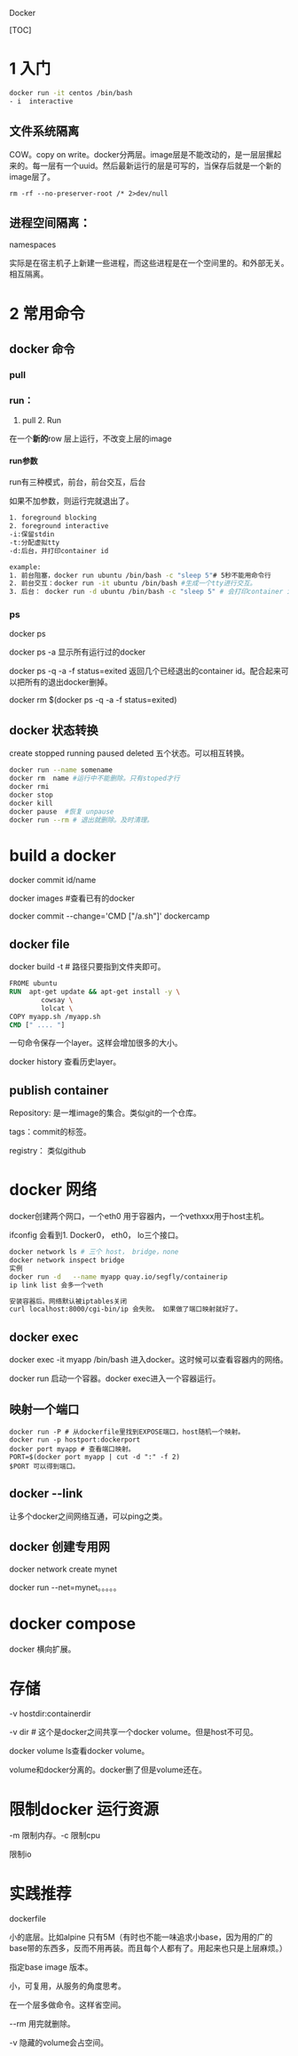 Docker

[TOC]



# 1 入门

```bash
docker run -it centos /bin/bash
- i  interactive 

```

## **文件系统隔离**   

COW。copy on write。docker分两层。image层是不能改动的，是一层层摞起来的。每一层有一个uuid。然后最新运行的层是可写的，当保存后就是一个新的image层了。

`rm -rf --no-preserver-root /* 2>dev/null  `

## **进程空间隔离**： 

namespaces

实际是在宿主机子上新建一些进程，而这些进程是在一个空间里的。和外部无关。相互隔离。

# 2 常用命令

## docker 命令

###  pull

###  run： 

1. pull 2. Run 

在一个**新的**row 层上运行，不改变上层的image

####  run参数

run有三种模式，前台，前台交互，后台

如果不加参数，则运行完就退出了。

```bash
1. foreground blocking
2. foreground interactive
-i:保留stdin
-t:分配虚拟tty
-d:后台，并打印container id

example:
1. 前台阻塞，docker run ubuntu /bin/bash -c "sleep 5"# 5秒不能用命令行
2. 前台交互：docker run -it ubuntu /bin/bash #生成一个tty进行交互。
3. 后台： docker run -d ubuntu /bin/bash -c "sleep 5" # 会打印container id

```

### ps

docker ps 

docker ps -a 显示所有运行过的docker

docker ps -q  -a -f status=exited 返回几个已经退出的container id。配合起来可以把所有的退出docker删掉。

docker rm $(docker ps -q -a -f status=exited)

## docker 状态转换

create stopped running paused deleted 五个状态。可以相互转换。

```bash
docker run --name somename
docker rm  name #运行中不能删除。只有stoped才行
docker rmi
docker stop 
docker kill 
docker pause  #恢复 unpause
docker run --rm # 退出就删除。及时清理。
```

# build a docker

docker commit id/name

docker images #查看已有的docker

docker commit --change='CMD ["/a.sh"]' dockercamp

## docker file

docker build -t <name> <content path>  # 路径只要指到文件夹即可。

````dockerfile
FROME ubuntu 
RUN  apt-get update && apt-get install -y \
		cowsay \
		lolcat \
COPY myapp.sh /myapp.sh 
CMD [" .... "]
````

一句命令保存一个layer。这样会增加很多的大小。

docker history 查看历史layer。

## publish container

Repository: 是一堆image的集合。类似git的一个仓库。

tags：commit的标签。

registry： 类似github

# docker 网络

docker创建两个网口，一个eth0 用于容器内，一个vethxxx用于host主机。

ifconfig 会看到1. Docker0， eth0， lo三个接口。

``` bash
docker network ls # 三个 host， bridge，none
docker network inspect bridge
实例 
docker run -d   --name myapp quay.io/segfly/containerip
ip link list 会多一个veth

安装容器后。网络默认被iptables关闭
curl localhost:8000/cgi-bin/ip 会失败。 如果做了端口映射就好了。
```

## docker exec

docker exec -it myapp /bin/bash 进入docker。这时候可以查看容器内的网络。

docker run 启动一个容器。docker exec进入一个容器运行。

## 映射一个端口

```
docker run -P # 从dockerfile里找到EXPOSE端口，host随机一个映射。
docker run -p hostport:dockerport
docker port myapp # 查看端口映射。
PORT=$(docker port myapp | cut -d ":" -f 2)
$PORT 可以得到端口。
```

## docker  --link

让多个docker之间网络互通，可以ping之类。

## docker 创建专用网

docker network create mynet

docker run --net=mynet。。。。。

# docker compose

docker 横向扩展。



# 存储

-v hostdir:containerdir

-v  dir  # 这个是docker之间共享一个docker volume。但是host不可见。

docker volume ls查看docker volume。

volume和docker分离的。docker删了但是volume还在。

# 限制docker 运行资源

-m 限制内存。-c 限制cpu

 限制io

# 实践推荐

dockerfile

小的底层。比如alpine 只有5M（有时也不能一味追求小base，因为用的广的base带的东西多，反而不用再装。而且每个人都有了。用起来也只是上层麻烦。）

指定base image 版本。

小，可复用，从服务的角度思考。

在一个层多做命令。这样省空间。

--rm 用完就删除。

-v 隐藏的volume会占空间。